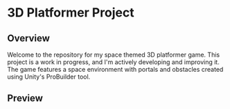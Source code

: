 # 3D Platformer Project

## Overview

Welcome to the repository for my space themed 3D platformer game. This project is a work in progress, and I'm actively developing and improving it. The game features a space environment with portals and obstacles created using Unity's ProBuilder tool.

## Preview
